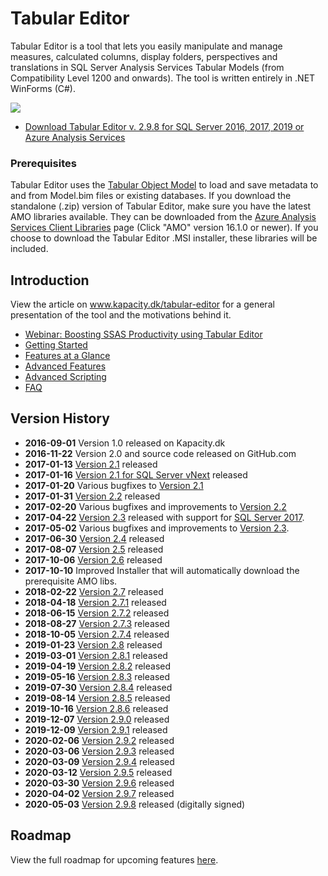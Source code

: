 # Tabular Editor
Tabular Editor is a tool that lets you easily manipulate and manage measures, calculated columns, display folders, perspectives and translations in SQL Server Analysis Services Tabular Models (from Compatibility Level 1200 and onwards). The tool is written entirely in .NET WinForms (C#).

![](https://raw.githubusercontent.com/otykier/TabularEditor/master/Documentation/Main%20UI%202_1.png)

* [Download Tabular Editor v. 2.9.8 for SQL Server 2016, 2017, 2019 or Azure Analysis Services](https://github.com/otykier/TabularEditor/releases/latest)

### Prerequisites
Tabular Editor uses the [Tabular Object Model](https://docs.microsoft.com/en-us/bi-reference/tom/introduction-to-the-tabular-object-model-tom-in-analysis-services-amo) to load and save metadata to and from Model.bim files or existing databases. If you download the standalone (.zip) version of Tabular Editor, make sure you have the latest AMO libraries available. They can be downloaded from the [Azure Analysis Services Client Libraries](https://docs.microsoft.com/en-us/azure/analysis-services/analysis-services-data-providers) page (Click "AMO" version 16.1.0 or newer). If you choose to download the Tabular Editor .MSI installer, these libraries will be included.

## Introduction
View the article on www.kapacity.dk/tabular-editor for a general presentation of the tool and the motivations behind it.

* [Webinar: Boosting SSAS Productivity using Tabular Editor](https://www.youtube.com/watch?v=UENChJ_IfRw&feature=youtu.be&t=453)
* [Getting Started](https://github.com/otykier/TabularEditor/wiki/Getting-Started)
* [Features at a Glance](https://github.com/otykier/TabularEditor/wiki/Features-at-a-glance)
* [Advanced Features](https://github.com/otykier/TabularEditor/wiki/Advanced-Features)
* [Advanced Scripting](https://github.com/otykier/TabularEditor/wiki/Advanced-Scripting)
* [FAQ](https://github.com/otykier/TabularEditor/wiki/FAQ)

## Version History

* **2016-09-01** Version 1.0 released on Kapacity.dk
* **2016-11-22** Version 2.0 and source code released on GitHub.com
* **2017-01-13** [Version 2.1](https://github.com/otykier/TabularEditor/releases/tag/2.1.6229) released
* **2017-01-16** [Version 2.1 for SQL Server vNext](https://github.com/otykier/TabularEditor/releases/tag/2.1.6229-vNext) released
* **2017-01-20** Various bugfixes to [Version 2.1](https://github.com/otykier/TabularEditor/releases/tag/2.1.6229)
* **2017-01-31** [Version 2.2](https://github.com/otykier/TabularEditor/releases/tag/2.2.6260) released
* **2017-02-20** Various bugfixes and improvements to [Version 2.2](https://github.com/otykier/TabularEditor/releases/tag/2.2.6260)
* **2017-04-22** [Version 2.3](https://github.com/otykier/TabularEditor/releases/tag/2.3.6320) released with support for [SQL Server 2017](https://github.com/otykier/TabularEditor/releases/tag/2.3.6320-CL1400).
* **2017-05-02** Various bugfixes and improvements to [Version 2.3](https://github.com/otykier/TabularEditor/releases/tag/2.3.6331).
* **2017-06-30** [Version 2.4](https://github.com/otykier/TabularEditor/releases/tag/2.4) released
* **2017-08-07** [Version 2.5](https://github.com/otykier/TabularEditor/releases/tag/2.5) released
* **2017-10-06** [Version 2.6](https://github.com/otykier/TabularEditor/releases/tag/2.6) released
* **2017-10-10** Improved Installer that will automatically download the prerequisite AMO libs.
* **2018-02-22** [Version 2.7](https://github.com/otykier/TabularEditor/releases/tag/2.7) released
* **2018-04-18** [Version 2.7.1](https://github.com/otykier/TabularEditor/releases/tag/2.7.1) released
* **2018-06-15** [Version 2.7.2](https://github.com/otykier/TabularEditor/releases/tag/2.7.2) released
* **2018-08-27** [Version 2.7.3](https://github.com/otykier/TabularEditor/releases/tag/2.7.3) released
* **2018-10-05** [Version 2.7.4](https://github.com/otykier/TabularEditor/releases/tag/2.7.4) released
* **2019-01-23** [Version 2.8](https://github.com/otykier/TabularEditor/releases/tag/2.8) released
* **2019-03-01** [Version 2.8.1](https://github.com/otykier/TabularEditor/releases/tag/2.8.1) released
* **2019-04-19** [Version 2.8.2](https://github.com/otykier/TabularEditor/releases/tag/2.8.2) released
* **2019-05-16** [Version 2.8.3](https://github.com/otykier/TabularEditor/releases/tag/2.8.3) released
* **2019-07-30** [Version 2.8.4](https://github.com/otykier/TabularEditor/releases/tag/2.8.4) released
* **2019-08-14** [Version 2.8.5](https://github.com/otykier/TabularEditor/releases/tag/2.8.5) released
* **2019-10-16** [Version 2.8.6](https://github.com/otykier/TabularEditor/releases/tag/2.8.6) released
* **2019-12-07** [Version 2.9.0](https://github.com/otykier/TabularEditor/releases/tag/2.9.0) released
* **2019-12-09** [Version 2.9.1](https://github.com/otykier/TabularEditor/releases/tag/2.9.1) released
* **2020-02-06** [Version 2.9.2](https://github.com/otykier/TabularEditor/releases/tag/2.9.2) released
* **2020-03-06** [Version 2.9.3](https://github.com/otykier/TabularEditor/releases/tag/2.9.3) released
* **2020-03-09** [Version 2.9.4](https://github.com/otykier/TabularEditor/releases/tag/2.9.4) released
* **2020-03-12** [Version 2.9.5](https://github.com/otykier/TabularEditor/releases/tag/2.9.5) released
* **2020-03-30** [Version 2.9.6](https://github.com/otykier/TabularEditor/releases/tag/2.9.6) released
* **2020-04-02** [Version 2.9.7](https://github.com/otykier/TabularEditor/releases/tag/2.9.7) released
* **2020-05-03** [Version 2.9.8](https://github.com/otykier/TabularEditor/releases/tag/2.9.8) released (digitally signed)

## Roadmap

View the full roadmap for upcoming features [here](https://github.com/otykier/TabularEditor/wiki/Roadmap).
